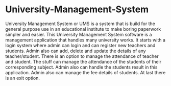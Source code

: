 # University-Management-System
University Management System or UMS is a system that is build for the general purpose use in an educational institute  to make boring paperwork simpler and easier. This University Management System software is a management application that handles many university works. It starts with a login system where admin can login and can register new teachers and students. Admin also can add, delete and update the details of any teacher/student. There is an option to manage the attendance of teacher and student. The stuff can manage the attendance of the students of their corresponding subject. Admin also can handle the students result in this application. Admin also can manage the fee details of students. At last there is an exit option.
